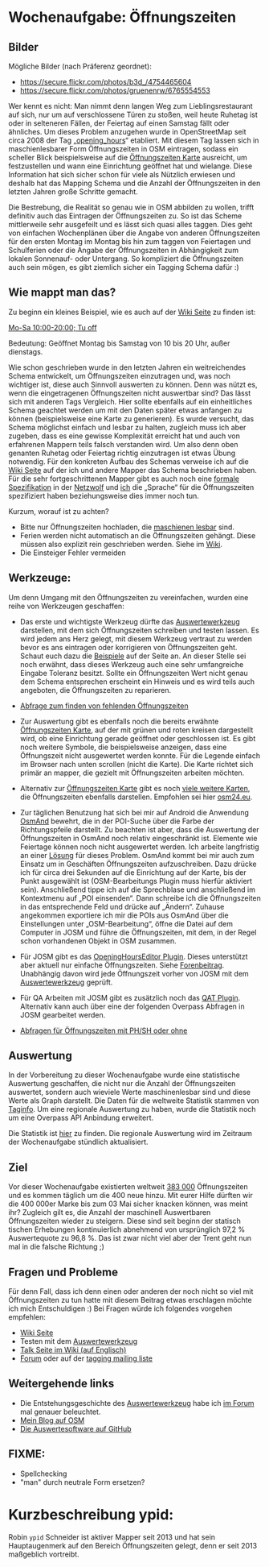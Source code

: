 # Wochenaufgabe: Öffnungszeiten

## Bilder
Mögliche Bilder (nach Präferenz geordnet):
* https://secure.flickr.com/photos/b3d_/4754465604
* https://secure.flickr.com/photos/gruenenrw/6765554553

Wer kennt es nicht: Man nimmt denn langen Weg zum Lieblingsrestaurant auf sich, nur um auf verschlossene Türen zu stoßen, weil heute Ruhetag ist oder in selteneren Fällen, der Feiertag auf einen Samstag fällt oder ähnliches. Um dieses Problem anzugehen wurde in OpenStreetMap seit circa 2008 der Tag „[opening_hours]“ etabliert. Mit diesem Tag lassen sich in maschienlesbarer Form Öffnungszeiten in OSM eintragen, sodass ein scheller Blick beispielsweise auf die [Öffnungszeiten Karte] ausreicht, um festzustellen und wann eine Einrichtung geöffnet hat und wielange. Diese Information hat sich sicher schon für viele als Nützlich erwiesen und deshalb hat das Mapping Schema und die Anzahl der Öffnungszeiten in den letzten Jahren große Schritte gemacht.

Die Bestrebung, die Realität so genau wie in OSM abbilden zu wollen, trifft definitiv auch das Eintragen der Öffnungszeiten zu. So ist das Scheme mittlerweile sehr ausgefeilt und es lässt sich quasi alles taggen. Dies geht von einfachen Wochenplänen über die Angabe von anderen Öffnungszeiten für den ersten Montag im Montag bis hin zum taggen von Feiertagen und Schulferien oder die Angabe der Öffnungszeiten in Abhängigkeit zum lokalen Sonnenauf- oder Untergang. So kompliziert die Öffnungszeiten auch sein mögen, es gibt ziemlich sicher ein Tagging Schema dafür :)

## Wie mappt man das?

Zu beginn ein kleines Beispiel, wie es auch auf der [Wiki Seite](https://wiki.openstreetmap.org/wiki/DE:Key:opening_hours#Beispiele) zu finden ist:

[Mo-Sa 10:00-20:00; Tu off](http://openingh.openstreetmap.de/evaluation_tool/?EXP=Mo-Sa%2010%3A00-20%3A00%3B%20Tu%20off&DATE=1429825320000&lat=48.7769&lon=9.1844&mode=0)

Bedeutung: Geöffnet Montag bis Samstag von 10 bis 20 Uhr, außer dienstags.

Wie schon geschrieben wurde in den letzten Jahren ein weitreichendes Schema entwickelt, um Öffnungszeiten einzutragen und, was noch wichtiger ist, diese auch Sinnvoll auswerten zu können. Denn was nützt es, wenn die eingetragenen Öffnungszeiten nicht auswertbar sind? Das lässt sich mit anderen Tags Vergleich. Hier sollte ebenfalls auf ein einheitliches Schema geachtet werden um mit den Daten später etwas anfangen zu können (beispielsweise eine Karte zu generieren). Es wurde versucht, das Schema möglichst einfach und lesbar zu halten, zugleich muss ich aber zugeben, dass es eine gewisse Komplexität erreicht hat und auch von erfahrenen Mappern teils falsch verstanden wird. Um also denn oben genanten Ruhetag oder Feiertag richtig einzutragen ist etwas Übung notwendig. Für den konkreten Aufbau des Schemas verweise ich auf die [Wiki Seite](https://wiki.openstreetmap.org/wiki/DE:Key:opening_hours#Beispiele) auf der ich und andere Mapper das Schema beschrieben haben. Für die sehr fortgeschrittenen Mapper gibt es auch noch eine [formale Spezifikation](https://wiki.openstreetmap.org/w/index.php?title=Key:opening_hours/specification) in der [Netzwolf](http://www.netzwolf.info/) und [ich] die „Sprache“ für die Öffnungszeiten spezifiziert haben beziehungsweise dies immer noch tun.

Kurzum, worauf ist zu achten?

* Bitte nur Öffnungszeiten hochladen, die [maschienen lesbar][Auswertewerkzeug] sind.
* Ferien werden nicht automatisch an die Öffnungszeiten gehängt. Diese müssen also explizit rein geschrieben werden. Siehe im [Wiki](https://wiki.openstreetmap.org/wiki/DE:Key:opening_hours#Elemente).
* Die Einsteiger Fehler vermeiden

## Werkzeuge:

Um denn Umgang mit den Öffnungszeiten zu vereinfachen, wurden eine reihe von Werkzeugen geschaffen:

* Das erste und wichtigste Werkzeug dürfte das [Auswertewerkzeug] darstellen, mit dem sich Öffnungszeiten schreiben und testen lassen. Es wird jedem ans Herz gelegt, mit diesem Werkzeug vertraut zu werden bevor es ans eintragen oder korrigieren von Öffnungszeiten geht. Schaut euch dazu die [Beispiele][Auswertewerkzeug] auf der Seite an. An dieser Stelle sei noch erwähnt, dass dieses Werkzeug auch eine sehr umfangreiche Eingabe Toleranz besitzt. Sollte ein Öffnungszeiten Wert nicht genau dem Schema entsprechen erscheint ein Hinweis und es wird teils auch angeboten, die Öffnungszeiten zu reparieren.

* [Abfrage zum finden von fehlenden Öffnungszeiten](https://overpass-turbo.eu/s/8ym)

* Zur Auswertung gibt es ebenfalls noch die bereits erwähnte [Öffnungszeiten Karte], auf der mit grünen und roten kreisen dargestellt wird, ob eine Einrichtung gerade geöffnet oder geschlossen ist. Es gibt noch weitere Symbole, die beispielsweise anzeigen, dass eine Öffnungszeit nicht ausgewertet werden konnte. Für die Legende einfach im Browser nach unten scrollen (nicht die Karte). Die Karte richtet sich primär an mapper, die gezielt mit Öffnungszeiten arbeiten möchten.

* Alternativ zur [Öffnungszeiten Karte] gibt es noch [viele weitere Karten](), die Öffnungszeiten ebenfalls darstellen. Empfohlen sei hier [osm24.eu](http://www.osm24.eu).

* Zur täglichen Benutzung hat sich bei mir auf Android die Anwendung [OsmAnd](https://wiki.openstreetmap.org/wiki/DE:OsmAnd) bewehrt, die in der POI-Suche über die Farbe der Richtungspfeile darstellt. Zu beachten ist aber, dass die Auswertung der Öffnungszeiten in OsmAnd noch relativ eingeschränkt ist. Elemente wie Feiertage können noch nicht ausgewertet werden. Ich arbeite langfristig an einer [Lösung](https://github.com/ypid/ComplexAlarm#why-was-this-application-written) für dieses Problem. OsmAnd kommt bei mir auch zum Einsatz um in Geschäften Öffnungszeiten aufzuschreiben. Dazu drücke ich für circa drei Sekunden auf die Einrichtung auf der Karte, bis der Punkt ausgewählt ist (OSM-Bearbeitungs Plugin muss hierfür aktiviert sein). Anschließend tippe ich auf die Sprechblase und anschließend im Kontextmenu auf „POI einsenden“. Dann schreibe ich die Öffnungszeiten in das entsprechende Feld und drücke auf „Ändern“. Zuhause angekommen exportiere ich mir die POIs aus OsmAnd über die Einstellungen unter „OSM-Bearbeitung“, öffne die Datei auf dem Computer in JOSM und führe die Öffnungszeiten, mit dem, in der Regel schon vorhandenen Objekt in OSM zusammen.

* Für JOSM gibt es das [OpeningHoursEditor Plugin](https://wiki.openstreetmap.org/wiki/JOSM/Plugins/OpeningHoursEditor). Dieses unterstützt aber aktuell nur einfache Öffnungszeiten. Siehe [Forenbeitrag](http://forum.openstreetmap.org/viewtopic.php?pid=453663). Unabhängig davon wird jede Öffnungszeit vorher von JOSM mit dem [Auswertewerkzeug] geprüft.

* Für QA Arbeiten mit JOSM gibt es zusätzlich noch das [QAT Plugin](https://wiki.openstreetmap.org/wiki/Quality_Assurance_Tools_script). Alternativ kann auch über eine der folgenden Overpass Abfragen in JOSM gearbeitet werden.

* [Abfragen für Öffnungszeiten mit PH/SH oder ohne](http://forum.openstreetmap.org/viewtopic.php?pid=495797#p495797)

## Auswertung

In der Vorbereitung zu dieser Wochenaufgabe wurde eine statistische Auswertung geschaffen, die nicht nur die Anzahl der Öffnungszeiten auswertet, sondern auch wieviele Werte maschinenlesbar sind und diese Werte als Graph darstellt. Die Daten für die weltweite Statistik stammen von [Taginfo](https://taginfo.openstreetmap.org/). Um eine regionale Auswertung zu haben, wurde die Statistik noch um eine Overpass API Anbindung erweitert.

Die Statistik ist [hier][stats] zu finden. Die regionale Auswertung wird im Zeitraum der Wochenaufgabe stündlich aktualisiert.

## Ziel

Vor dieser Wochenaufgabe existierten weltweit [383 000][stats] Öffnungszeiten und es kommen täglich um die 400 neue hinzu. Mit eurer Hilfe dürften wir die 400 000er Marke bis zum 03 Mai sicher knacken können, was meint ihr? Zugleich gilt es, die Anzahl der maschinell Auswertbaren Öffnungszeiten wieder zu steigern. Diese sind seit beginn der statisch tischen Erhebungen kontinuierlich abnehmend von ursprünglich 97,2  % Auswertequote zu 96,8 %. Das ist zwar nicht viel aber der Trent geht nun mal in die falsche Richtung ;)

## Fragen und Probleme

Für denn Fall, dass ich denn einen oder anderen der noch nicht so viel mit Öffnungszeiten zu tun hatte mit diesem Beitrag etwas erschlagen möchte ich mich Entschuldigen :) Bei Fragen würde ich folgendes vorgehen empfehlen:

* [Wiki Seite](https://wiki.openstreetmap.org/wiki/DE:Key:opening_hours)
* Testen mit dem [Auswertewerkzeug]
* [Talk Seite im Wiki (auf Englisch)](https://wiki.openstreetmap.org/wiki/Talk:Key:opening_hours)
* [Forum](http://forum.openstreetmap.org/) oder auf der [tagging mailing liste](https://wiki.openstreetmap.org/wiki/Mailing_lists)

## Weitergehende links

* Die Entstehungsgeschichte des [Auswertewerkzeug] habe ich [im Forum](http://forum.openstreetmap.org/viewtopic.php?pid=369060#p369060) mal genauer beleuchtet.
* [Mein Blog auf OSM](https://www.openstreetmap.org/user/ypid/diary)
* [Die Auswertesoftware auf GitHub](https://github.com/ypid/opening_hours.js)

[opening_hours]: https://wiki.openstreetmap.org/wiki/Key:opening_hours
[ich]: https://wiki.openstreetmap.org/wiki/User:Ypid
[stats]: http://openingh.openstreetmap.de/stats/
[Auswertewerkzeug]: http://openingh.openstreetmap.de/evaluation_tool/
[Öffnungszeiten Karte]: http://openingh.openstreetmap.de/

## FIXME:
* Spellchecking
* "man" durch neutrale Form ersetzen?

# Kurzbeschreibung ypid:
Robin `ypid` Schneider ist aktiver Mapper seit 2013 und hat sein Hauptaugenmerk auf den Bereich Öffnungszeiten gelegt, denn er seit 2013 maßgeblich vortreibt.
